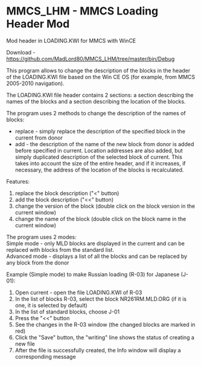 # MMCS_LHM - MMCS Loading Header Mod
Mod header in LOADING.KWI for MMCS with WinCE

Download - https://github.com/MadLord80/MMCS_LHM/tree/master/bin/Debug

This program allows to change the description of the blocks in the header of the LOADING.KWI file 
based on the Win CE OS (for example, from MMCS 2005-2010 navigation).

The LOADING.KWI file header contains 2 sections: a section describing the names of the blocks and 
a section describing the location of the blocks.

The program uses 2 methods to change the description of the names of blocks:
- replace - simply replace the description of the specified block in the current from donor
- add - the description of the name of the new block from donor is added before specified in current. 
Location addresses are also added, but simply duplicated description of the selected block of current.
This takes into account the size of the entire header, and if it increases, if necessary, the address 
of the location of the blocks is recalculated.

Features:
1. replace the block description ("<" button)
2. add the block description ("<<" button)
3. change the version of the block (double click on the block version in the current window)
4. change the name of the block (double click on the block name in the current window)

The program uses 2 modes:  
Simple mode - only MLD blocks are displayed in the current and can be replaced with blocks from the standard list.  
Advanced mode - displays a list of all the blocks and can be replaced by any block from the donor

Example (Simple mode) to make Russian loading (R-03) for Japanese (J-01):
1. Open current - open the file LOADING.KWI of R-03
2. In the list of blocks R-03, select the block NR261RM.MLD.ORG (if it is one, it is selected by default)
3. In the list of standard blocks, choose J-01
4. Press the "<<" button
5. See the changes in the R-03 window (the changed blocks are marked in red)
6. Click the "Save" button, the "writing" line shows the status of creating a new file
7. After the file is successfully created, the Info window will display a corresponding message
